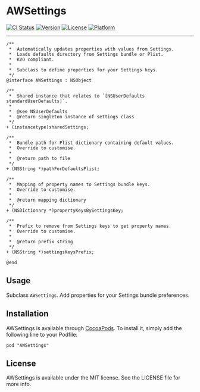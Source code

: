 # AWSettings

[![CI Status](http://img.shields.io/travis/Ashton-W/AWSettings.svg?style=flat)](https://travis-ci.org/Ashton-W/AWSettings)
[![Version](https://img.shields.io/cocoapods/v/AWSettings.svg?style=flat)](http://cocoadocs.org/docsets/AWSettings)
[![License](https://img.shields.io/cocoapods/l/AWSettings.svg?style=flat)](http://cocoadocs.org/docsets/AWSettings)
[![Platform](https://img.shields.io/cocoapods/p/AWSettings.svg?style=flat)](http://cocoadocs.org/docsets/AWSettings)

---

```objc
/**
 *  Automatically updates properties with values from Settings.
 *  Loads defaults directory from Settings bundle or Plist.
 *  KVO compliant.
 *
 *  Subclass to define properties for your Settings keys.
 */
@interface AWSettings : NSObject

/**
 *  Shared instance that relates to `[NSUserDefaults standardUserDefaults]`.
 *
 *  @see NSUserDefaults
 *  @return singleton instance of settings class
 */
+ (instancetype)sharedSettings;

/**
 *  Bundle path for Plist dictionary containing default values.
 *  Override to customise.
 *
 *  @return path to file
 */
+ (NSString *)pathForDefaultsPlist;

/**
 *  Mapping of property names to Settings bundle keys.
 *  Override to customise.
 *
 *  @return mapping dictionary
 */
+ (NSDictionary *)propertyKeysBySettingsKey;

/**
 *  Prefix to remove from Settings keys to get property names.
 *  Override to customise.
 *
 *  @return prefix string
 */
+ (NSString *)settingsKeysPrefix;

@end
```

## Usage

Subclass `AWSettings`. Add properties for your Settings bundle preferences.

## Installation

AWSettings is available through [CocoaPods](http://cocoapods.org). To install
it, simply add the following line to your Podfile:

    pod "AWSettings"

## License

AWSettings is available under the MIT license. See the LICENSE file for more info.

